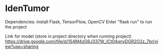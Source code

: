 # IdenTumor


Dependencies: install Flask, TensorFlow, OpenCV
Enter "flask run" to run the project

Link for model (store in project directory when running project)
https://drive.google.com/file/d/1S4M4zG6J337W_ICt04qnyDGR2O2z_7br/view?usp=sharing

